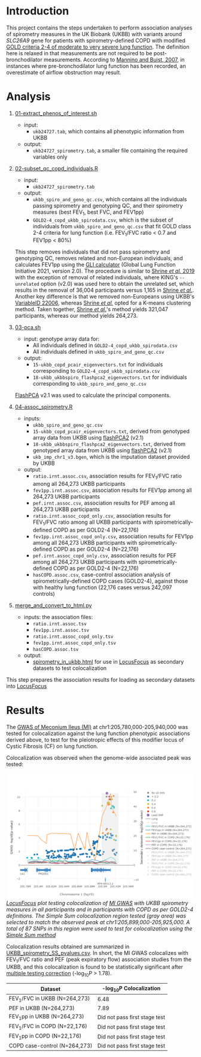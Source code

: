 # Introduction

This project contains the steps undertaken to perform association analyses of spirometry measures in the UK Biobank (UKBB) with variants around _SLC26A9_ gene for patients with spirometry-defined COPD with modified [GOLD criteria 2-4 of moderate to very severe lung function](https://pubmed.ncbi.nlm.nih.gov/17765526/). The definition here is relaxed in that measurements are not required to be post-bronchodilator measurements. According to [Mannino and Buist, 2007](https://pubmed.ncbi.nlm.nih.gov/17765526/), in instances where pre-bronchodilator lung function has been recorded, an overestimate of airflow obstruction may result.


# Analysis

  1. [01-extract_phenos_of_interest.sh](code/01-extract_phenos_of_interest.sh)  
      - input:  
          - `ukb24727.tab`, which contains all phenotypic information from UKBB        
      - output:  
          - `ukb24727_spirometry.tab`, a smaller file containing the required variables only  

  2. [02-subset_qc_copd_individuals.R](code/02-subset_qc_copd_individuals.R)  
      - input:  
          - `ukb24727_spirometry.tab`
      - output:  
          - `ukbb_spiro_and_geno_qc.csv`, which contains all the individuals passing spirometry and genotyping QC, and their spirometry measures (best FEV<sub>1</sub>, best FVC, and FEV1pp)
          - `GOLD2-4_copd_ukbb_spirodata.csv`, which is the subset of individuals from `ukbb_spiro_and_geno_qc.csv` that fit GOLD class 2-4 criteria for lung function (i.e. FEV<sub>1</sub>/FVC ratio &lt; 0.7 and FEV1pp &lt; 80&percnt;)  
          
      This step removes individuals that did not pass spirometry and genotyping QC, removes related and non-European individuals, and calculates FEV1pp using the [GLI calculator](http://gli-calculator.ersnet.org/index.html) (Global Lung Function Initiative 2021, version 2.0). The procedure is similar to [Shrine _et al._ 2019](https://www.nature.com/articles/s41588-018-0321-7) with the exception of removal of related individuals, where KING's `--unrelated` option (v2.0) was used here to obtain the unrelated set, which results in the removal of 36,004 participants versus 1,165 in [Shrine _et al._](https://www.nature.com/articles/s41588-018-0321-7). Another key difference is that we removed non-Europeans using UKBB's [VariableID 22006](https://biobank.ndph.ox.ac.uk/showcase/field.cgi?id=22006), whereas [Shrine _et al._](https://www.nature.com/articles/s41588-018-0321-7) opted for a K-means clustering method. Taken together, [Shrine _et al._](https://www.nature.com/articles/s41588-018-0321-7)'s method yields 321,047 participants, whereas our method yields 264,273.    

  3. [03-pca.sh](code/03-pca.sh)  
      - input: genotype array data for:  
          - All individuals defined in `GOLD2-4_copd_ukbb_spirodata.csv`  
          - All individuals defined in `ukbb_spiro_and_geno_qc.csv`
      - output:  
          - `15-ukbb_copd_pcair_eigenvectors.txt` for individuals corresponding to `GOLD2-4_copd_ukbb_spirodata.csv`  
          - `18-ukbb_ukbbspiro_flashpca2_eigenvectors.txt` for individuals corresponding to `ukbb_spiro_and_geno_qc.csv`

      [FlashPCA](https://academic.oup.com/bioinformatics/article/33/17/2776/3798630) v2.1 was used to calculate the principal components.

  4. [04-assoc_spirometry.R](code/04-assoc_spirometry.R)
      - inputs:
          - `ukbb_spiro_and_geno_qc.csv`
          - `15-ukbb_copd_pcair_eigenvectors.txt`, derived from genotyped array data from UKBB using [flashPCA2](https://academic.oup.com/bioinformatics/article/33/17/2776/3798630) (v2.1)
          - `18-ukbb_ukbbspiro_flashpca2_eigenvectors.txt`, derived from genotyped array data from UKBB using [flashPCA2](https://academic.oup.com/bioinformatics/article/33/17/2776/3798630) (v2.1)
          - `ukb_imp_chr1_v3.bgen`, which is the imputation dataset provided by UKBB
      - output:
          - `ratio.irnt.assoc.csv`, association results for FEV<sub>1</sub>/FVC ratio among all 264,273 UKBB participants
          - `fev1pp.irnt.assoc.csv`, association results for FEV1pp among all 264,273 UKBB participants
          - `pef.irnt.assoc.csv`, association results for PEF among all 264,273 UKBB participants
          - `ratio.irnt.assoc_copd_only.csv`, association results for FEV<sub>1</sub>/FVC ratio among all UKBB participants with spirometrically-defined COPD as per GOLD2-4 (N=22,176)
          - `fev1pp.irnt.assoc_copd_only.csv`, association results for FEV1pp among all 264,273 UKBB participants with spirometrically-defined COPD as per GOLD2-4 (N=22,176)
          - `pef.irnt.assoc_copd_only.csv`, association results for PEF among all 264,273 UKBB participants with spirometrically-defined COPD as per GOLD2-4 (N=22,176)
          - `hasCOPD.assoc.csv`, case-control association analysis of spirometrically-defined COPD cases (GOLD2-4), against those with healthy lung function (22,176 cases versus 242,097 controls)


  5. [merge_and_convert_to_html.py](locusfocus_prep/merge_and_convert_to_html.py)  
      - inputs: the association files:
          - `ratio.irnt.assoc.tsv`
          - `fev1pp.irnt.assoc.tsv`
          - `ratio.irnt.assoc_copd_only.tsv`
          - `fev1pp.irnt.assoc_copd_only.tsv`
          - `hasCOPD.assoc.tsv`
      - output:
          - [spirometry_in_ukbb.html](locusfocus_prep/spirometry_in_ukbb_v3.html) for use in [LocusFocus](https://locusfocus.research.sickkids.ca) as secondary datasets to test colocalization  

This step prepares the association results for loading as secondary datasets into [LocusFocus](https://locusfocus.research.sickkids.ca)  



# Results  

The [GWAS of Meconium Ileus (MI)](https://journals.plos.org/plosgenetics/article?id=10.1371/journal.pgen.1008007) at chr1:205,780,000-205,940,000 was tested for colocalization against the lung function phenotypic associations derived above, to test for the pleiotropic effects of this modifier locus of Cystic Fibrosis (CF) on lung function.  

Colocalization was observed when the genome-wide associated peak was tested:  


![](products/locusfocus_results/peak_test_205899-205925kbp_v2/colocalization_plot_SStest_205899-205925.png)
*[LocusFocus](https://locusfocus.research.sickkids.ca) plot testing colocalization of [MI GWAS](https://journals.plos.org/plosgenetics/article?id=10.1371/journal.pgen.1008007) with UKBB spirometry measures in all participants and in participants with COPD as per GOLD2-4 definitions. The Simple Sum colocalization region tested (gray area) was selected to match the observed peak at chr1:205,899,000-205,925,000. A total of 87 SNPs in this region were used to test for colocalization using the [Simple Sum method](https://www.biorxiv.org/content/biorxiv/early/2021/08/07/2021.08.06.455333.full.pdf)*


Colocalization results obtained are summarized in [UKBB_spirometry_SS_pvalues.csv](products/locusfocus_results/peak_test_205899-205925kbp_v2/UKBB_spirometry_SS_pvalues.csv). In short, the MI GWAS colocalizes with FEV<sub>1</sub>/FVC ratio and PEF (peak expiratory flow) association studies from the UKBB, and this colocalization is found to be statistically significant after [multiple testing correction](products/locusfocus_results/peak_test_205899-205925kbp_v2/SSguidanceTable.csv) (-log<sub>10</sub>P > 1.78).


| Dataset | -log<sub>10</sub>P Colocalization |
|---|---|
|FEV<sub>1</sub>/FVC in UKBB (N=264,273)|6.48|
|PEF in UKBB (N=264,273)|7.89|
|FEV<sub>1</sub>pp in UKBB (N=264,273)|Did not pass first stage test|
|FEV<sub>1</sub>/FVC in COPD (N=22,176)|Did not pass first stage test|
|FEV<sub>1</sub>pp in COPD (N=22,176)|Did not pass first stage test|
|COPD case-control (N=264,273)|Did not pass first stage test|

